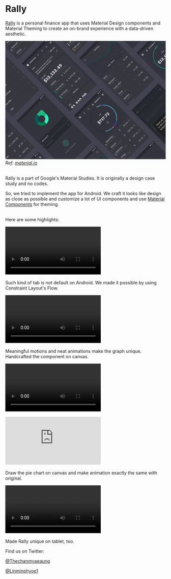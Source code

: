 # Rally

[Rally](https://material.io/design/material-studies/rally.html) is a personal finance app that uses Material Design components and Material Theming to create an on-brand experience with a data-driven aesthetic.


![Rally](images/rally-cover.png)
*Ref: [material.io](https://material.io)* <br/> <br/>




Rally is a part of Google's Material Studies. It is originally a design case study and no codes.

So, we tried to implement the app for Android. We craft it looks like design as close as possible and customize a lot of UI components and use [Material Components](https://github.com/material-components/material-components-android) for theming. <br/> <br/>



Here are some highlights:

![Tabs](https://github.com/hashlin/rally/blob/master/highlights/hl-tab.mp4)

Such kind of tab is not default on Android. We made it possible by using Constraint Layout's Flow.



![Graph](https://github.com/hashlin/rally/blob/master/highlights/hl-graph.mp4)

Meaningful motions and neat animations make the graph unique. Handcrafted the component on canvas.


![Pie](https://github.com/hashlin/rally/blob/master/highlights/hl-pie.mp4)
<iframe src="https://www.youtube.com/embed/enMumwvLAug" frameborder="0" allowfullscreen="true"> </iframe>

Draw the pie chart on canvas and make animation exactly the same with original.



![Tablet UI](https://github.com/hashlin/rally/blob/master/highlights/hl-tablet.mp4)

Made Rally unique on tablet, too.





Find us on Twitter:

[@Thechanmyaeaung]()

[@Linminphyoe1]()
